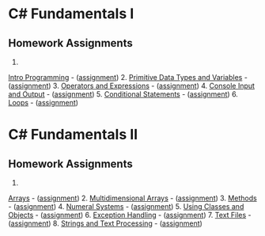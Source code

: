 # C# Fundamentals I

## Homework Assignments

1. <a href="../../../TelerikAcademy/tree/master/C%23%20Fundamentals%20I/Homework%20Assignments/1.%20Intro%20Programming">
Intro Programming</a> -
(<a href="../../../TelerikAcademy/tree/master/C%23%20Fundamentals%20I/Homework%20Assignments/1.%20Intro%20Programming/README.md">assignment</a>)
2. <a href="../../../TelerikAcademy/tree/master/C%23%20Fundamentals%20I/Homework%20Assignments/2.%20Primitive%20Data%20Types%20and%20Variables">
Primitive Data Types and Variables</a> -
(<a href="../../../TelerikAcademy/tree/master/C%23%20Fundamentals%20I/Homework%20Assignments/2.%20Primitive%20Data%20Types%20and%20Variables/README.md">assignment</a>)
3. <a href="../../../TelerikAcademy/tree/master/C%23%20Fundamentals%20I/Homework%20Assignments/3.%20Operators%20and%20Expressions">
Operators and Expressions</a> -
(<a href="../../../TelerikAcademy/tree/master/C%23%20Fundamentals%20I/Homework%20Assignments/3.%20Operators%20and%20Expressions/README.md">assignment</a>)
4. <a href="../../../TelerikAcademy/tree/master/C%23%20Fundamentals%20I/Homework%20Assignments/4.%20Console%20Input%20and%20Output">
Console Input and Output</a> -
(<a href="../../../TelerikAcademy/tree/master/C%23%20Fundamentals%20I/Homework%20Assignments/4.%20Console%20Input%20and%20Output/README.md">assignment</a>)
5. <a href="../../../TelerikAcademy/tree/master/C%23%20Fundamentals%20I/Homework%20Assignments/5.%20Conditional%20Statements">
Conditional Statements</a> -
(<a href="../../../TelerikAcademy/tree/master/C%23%20Fundamentals%20I/Homework%20Assignments/5.%20Conditional%20Statements/README.md">assignment</a>)
6. <a href="../../../TelerikAcademy/tree/master/C%23%20Fundamentals%20I/Homework%20Assignments/6.%20Loops">
Loops</a> -
(<a href="../../../TelerikAcademy/tree/master/C%23%20Fundamentals%20I/Homework%20Assignments/6.%20Loops/README.md">assignment</a>)

# C# Fundamentals II

## Homework Assignments
    
1. <a href="../../../TelerikAcademy/tree/master/C%23%20Fundamentals%20II/Homework%20Assignments/1.%20Arrays">
Arrays</a> -
(<a href="../../../TelerikAcademy/tree/master/C%23%20Fundamentals%20II/Homework%20Assignments/1.%20Arrays/README.md">assignment</a>)
2. <a href="../../../TelerikAcademy/tree/master/C%23%20Fundamentals%20II/Homework%20Assignments/2.%20Multidimensional%20Arrays">
Multidimensional Arrays</a> -
(<a href="../../../TelerikAcademy/tree/master/C%23%20Fundamentals%20II/Homework%20Assignments/2.%20Multidimensional%20Arrays/README.md">assignment</a>)
3. <a href="../../../TelerikAcademy/tree/master/C%23%20Fundamentals%20II/Homework%20Assignments/3.%20Methods">
Methods</a> -
(<a href="../../../TelerikAcademy/tree/master/C%23%20Fundamentals%20II/Homework%20Assignments/3.%20Methods/README.md">assignment</a>)
4. <a href="../../../TelerikAcademy/tree/master/C%23%20Fundamentals%20II/Homework%20Assignments/4.%20Numeral%20Systems">
Numeral Systems</a> -
(<a href="../../../TelerikAcademy/tree/master/C%23%20Fundamentals%20II/Homework%20Assignments/4.%20Numeral%20Systems/README.md">assignment</a>)
5. <a href="../../../TelerikAcademy/tree/master/C%23%20Fundamentals%20II/Homework%20Assignments/5.%20Using%20Classes%20and%20Objects">
Using Classes and Objects</a> -
(<a href="../../../TelerikAcademy/tree/master/C%23%20Fundamentals%20II/Homework%20Assignments/5.%20Using%20Classes%20and%20Objects/README.md">assignment</a>)
6. <a href="../../../TelerikAcademy/tree/master/C%23%20Fundamentals%20II/Homework%20Assignments/6.%20Exception%20Handling">
Exception Handling</a> -
(<a href="../../../TelerikAcademy/tree/master/C%23%20Fundamentals%20II/Homework%20Assignments/6.%20Exception%20Handling/README.md">assignment</a>)
7. <a href="../../../TelerikAcademy/tree/master/C%23%20Fundamentals%20II/Homework%20Assignments/7.%20Text%20Files">
Text Files</a> -
(<a href="../../../TelerikAcademy/tree/master/C%23%20Fundamentals%20II/Homework%20Assignments/7.%20Text%20Files/README.md">assignment</a>)
8. <a href="../../../TelerikAcademy/tree/master/C%23%20Fundamentals%20II/Homework%20Assignments/8.%20Strings%20and%20Text%20Processing">
Strings and Text Processing</a> -
(<a href="../../../TelerikAcademy/tree/master/C%23%20Fundamentals%20II/Homework%20Assignments/8.%20Strings%20and%20Text%20Processing/README.md">assignment</a>)
